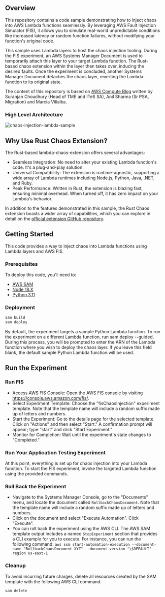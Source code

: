 ## Overview
This repository contains a code sample demonstrating how to inject chaos into AWS Lambda functions seamlessly. By leveraging AWS Fault Injection Simulator (FIS), it allows you to simulate real-world unpredictable conditions like increased latency or random function failures, without modifying your function's original code.

This sample uses Lambda layers to host the chaos injection tooling. During the FIS experiment, an AWS Systems Manager Document is used to temporarily attach this layer to your target Lambda function. The Rust-based chaos extension within the layer then takes over, inducing the desired faults. Once the experiment is concluded, another Systems Manager Document detaches the chaos layer, reverting the Lambda function to its original state.

The content of this repository is based on [AWS Compute Blog](https://aws.amazon.com/cn/blogs/compute/building-resilient-serverless-applications-using-chaos-engineering/) written by Suranjan Choudhury (Head of TME and ITeS SA), Anil Sharma (Sr PSA, Migration) and Marcia Villalba.
### High Level Architecture
![chaos-injection-lambda-sample](https://github.com/fun-with-serverless/chaosinjection-lambda-samples/assets/110536677/ac8bbafb-9d07-482f-9ef1-368e3d411b63)

## Why Use Rust Chaos Extension?
The Rust-based lambda-chaos-extension offers several advantages:

* Seamless Integration: No need to alter your existing Lambda function's code. It's a plug-and-play solution.
* Universal Compatibility: The extension is runtime-agnostic, supporting a wide array of Lambda runtimes including Node.js, Python, Java, .NET, and Ruby.
* Peak Performance: Written in Rust, the extension is blazing fast, ensuring minimal overhead. When turned off, it has zero impact on your Lambda's behavior.

In addition to the features demonstrated in this sample, the Rust Chaos extension boasts a wider array of capabilities, which you can explore in detail on the [official extension GitHub repository](https://github.com/aws-cli-tools/chaos-lambda-extension).

## Getting Started
This code provides a way to inject chaos into Lambda functions using Lambda layers and AWS FIS.

### Prerequisites
To deploy this code, you'll need to:
- [AWS SAM](https://docs.aws.amazon.com/serverless-application-model/latest/developerguide/install-sam-cli.html#install-sam-cli-instructions)
- [Node 18.X](https://github.com/nvm-sh/nvm)
- [Python 3.11](https://github.com/pyenv/pyenv)

### Deployment
```bash
sam build
sam deploy
```

By default, the experiment targets a sample Python Lambda function. To run the experiment on a different Lambda function, run sam deploy --guided. During this process, you will be prompted to enter the ARN of the Lambda function where you wish to deploy the chaos layer. If you leave this field blank, the default sample Python Lambda function will be used.

## Run the  Experiment
### Run FIS
* Access AWS FIS Console: Open the AWS FIS console by visiting https://console.aws.amazon.com/fis/.
* Select Experiment Template: Choose the "fisChaosInjection" experiment template. Note that the template name will include a random suffix made up of letters and numbers.
* Start the Experiment: Go to the details page for the selected template. Click on "Actions" and then select "Start." A confirmation prompt will appear; type "start" and click "Start Experiment."
* Monitor for Completion: Wait until the experiment's state changes to "Completed."

### Run Your Application Testing Experiment
At this point, everything is set up for chaos injection into your Lambda function. To start the FIS experiment, invoke the targeted Lambda function using the provided commands.

### Roll Back the Experiment
* Navigate to the Systems Manager Console, go to the "Documents" menu, and locate the document called `RollbackChaosDocument`. Note that the template name will include a random suffix made up of letters and numbers.
* Click on the document and select "Execute Automation". Click "Execute".
* You can roll back the experiment using the AWS CLI. The AWS SAM template output includes a named `StopExperiment` section that provides a CLI example for you to execute. For instance, you can run the following command: `aws ssm start-automation-execution --document-name "RollbackChaosDocument-XYZ" --document-version "\$DEFAULT" --region us-east-1`

### Cleanup
To avoid incurring future charges, delete all resources created by the SAM template with the following AWS CLI command. 
```bash
sam delete
```
